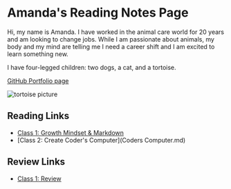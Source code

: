 # Amanda's Reading Notes Page

Hi, my name is Amanda. I have worked in the animal care world for 20 years and am looking to change jobs. While I am passionate about animals, my body and my mind are telling me I need a career shift and I am excited to learn something new. 

I have four-legged children: two dogs, a cat, and a tortoise.

[GitHub Portfolio page](https://github.com/ashaff24)

![tortoise picture](https://www.thesprucepets.com/thmb/ZhoosbjJW0_47-asAJBy23wo1v8=/960x0/filters:no_upscale():max_bytes(150000):strip_icc():format(webp)/Indianstartortoise-GettyImages-158473585-590f87235f9b586470b20633.jpg)

## Reading Links

- [Class 1: Growth Mindset & Markdown](Markdown.md)
- [Class 2: Create Coder's Computer](Coders Computer.md)

## Review Links

- [Class 1: Review](class1_review.md)



